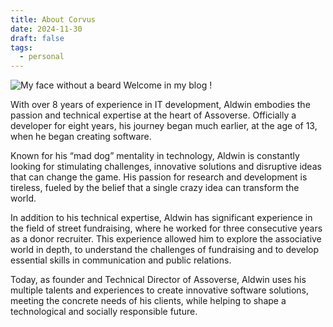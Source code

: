 ```yaml
---
title: About Corvus
date: 2024-11-30
draft: false
tags:
  - personal
---
```

![My face without a beard](https://tashikomaaa.github.io/corvusblog/images/me.png)
Welcome in my blog !

With over 8 years of experience in IT development, Aldwin embodies the passion and technical expertise at the heart of Assoverse. Officially a developer for eight years, his journey began much earlier, at the age of 13, when he began creating software.

Known for his “mad dog” mentality in technology, Aldwin is constantly looking for stimulating challenges, innovative solutions and disruptive ideas that can change the game. His passion for research and development is tireless, fueled by the belief that a single crazy idea can transform the world.

In addition to his technical expertise, Aldwin has significant experience in the field of street fundraising, where he worked for three consecutive years as a donor recruiter. This experience allowed him to explore the associative world in depth, to understand the challenges of fundraising and to develop essential skills in communication and public relations.

Today, as founder and Technical Director of Assoverse, Aldwin uses his multiple talents and experiences to create innovative software solutions, meeting the concrete needs of his clients, while helping to shape a technological and socially responsible future.